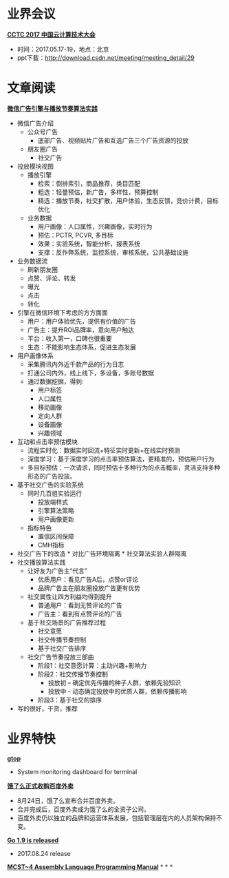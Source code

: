 # 业界会议

[**CCTC 2017 中国云计算技术大会**](http://special.csdncms.csdn.net/CCTC2017/)
* 时间：2017.05.17-19，地点：北京
* ppt下载：http://download.csdn.net/meeting/meeting_detail/29


# 文章阅读

[**微信广告引擎与播放节奏算法实践**]()
* 微信广告介绍 
   * 公众号广告
      * 底部广告、视频贴片广告和互选广告三个广告资源的投放
   * 朋友圈广告
      * 社交广告
* 投放模块视图
   * 播放引擎
      * 检索：倒排索引，商品推荐，类目匹配
      * 粗选：轻量预估，新广告，多样性，预算控制
      * 精选：播放节奏，社交扩散，用户体验，生态反馈，竞价计费，目标优化
   * 业务数据
      * 用户画像：人口属性，兴趣画像，实时行为
      * 预估：PCTR, PCVR, 多目标
      * 效果：实验系统，智能分析，报表系统
      * 支撑：反作弊系统，监控系统，审核系统，公共基础设施
* 业务数据流
   * 刷新朋友圈
   * 点赞、评论、转发
   * 曝光
   * 点击
   * 转化
* 引擎在微信环境下考虑的方方面面
   * 用户：用户体验优先，提供有价值的广告
   * 广告主：提升ROI品牌率，意向用户触达
   * 平台：收入第一，口碑也很重要
   * 生态：不能影响生态体系，促进生态发展
* 用户画像体系
   * 采集腾讯内外近千款产品的行为日志
   * 打通公司内外，线上线下，多设备，多账号数据
   * 通过数据挖掘，得到:
      * 用户标签
      * 人口属性
      * 移动画像
      * 定向人群
      * 设备画像
      * 兴趣领域
* 互动和点击率预估模块
   * 流程实时化：数据实时回流+特征实时更新+在线实时预测
   * 深度学习：基于深度学习的点击率预估算法，更精准的，预估用户行为
   * 多目标预估：一次请求，同时预估十多种行为的点击概率，灵活支持多种形态的广告投放。
* 基于社交广告的实验系统
   * 同时几百组实验运行
      * 投放端样式
      * 引擎算法策略
      * 用户画像更新
   * 指标特色
      * 置信区间保障
      * CMH指标
* 社交广告下的改造
      * 对比广告环境隔离
      * 社交算法实验人群隔离
* 社交播放算法实践
   * 让好友为广告主“代言”
      * 优质用户：看见广告A后，点赞or评论
      * 品牌广告主在朋友圈投放广告更有优势
   * 社交属性让四方利益均得到提升
      * 普通用户：看到无赞评论的广告 
      * 广告主：看到有点赞评论的广告
   * 基于社交场景的广告推荐过程
      * 社交意愿
      * 社交传播节奏控制
      * 基于社交广告排序
   * 社交广告节奏投放三部曲
      * 阶段1：社交意愿计算：主动兴趣+影响力
      * 阶段2：社交传播节奏控制
         * 投放初 – 确定优先传播的种子人群，依赖先验知识
         * 投放中 - 动态确定投放中的优质人群，依赖传播影响
      * 阶段3：基于社交的排序
* 写的很好，干货，推荐



# 业界特快


[**gtop**](https://github.com/aksakalli/gtop)
* System monitoring dashboard for terminal


[**饿了么正式收购百度外卖**](https://mp.weixin.qq.com/s?__biz=MzA3NDM1NTY0Nw==&mid=2651371360&idx=1&sn=f3b3df8a1727cabc8c68f123f19a2c08&chksm=84fd11b0b38a98a6d2e2b79a5414d68422fb3fb201fd3b2b65c76d96cb6df348c63154de4901&mpshare=1&scene=1&srcid=0824y20rXmV90wAyyIz0t9Ue&key=ec2bfb07aacba6871d6142009c0a35d31b49dc770e40e875cd6ceb52b12ab8b5520a4c52d792c726ae5ed01d614c0c893b6af2143efea65ef2d552b3aec35bcdfdbb22b7f5d8c1646c83786b9868309a&ascene=0&uin=MTg5MjAxOTYwMQ%3D%3D&devicetype=iMac+MacBook9%2C1+OSX+OSX+10.11.5+build(15F34)&version=12020110&nettype=WIFI&fontScale=100&pass_ticket=HxWM%2BIXNOsHQ8gwshszgI3owcjlB%2BRkYFpFAwDynitAESl445tAsT0cnY%2FeK7QUO)
* 8月24日，饿了么宣布合并百度外卖。
* 合并完成后，百度外卖成为饿了么的全资子公司。
* 百度外卖仍以独立的品牌和运营体系发展，包括管理层在内的人员架构保持不变。


[**Go 1.9 is released**](https://blog.golang.org/go1.9)
* 2017.08.24 release


[**MCST~4 Assemblv Language Programming Manual**](http://bitsavers.trailing-edge.com/pdf/intel/MCS4/MCS-4_Assembly_Language_Programming_Manual_Dec73.pdf)
* 
* 
* 